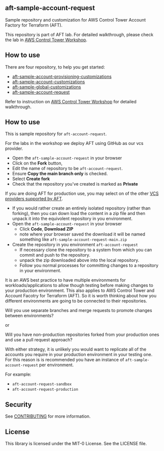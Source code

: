 ## aft-sample-account-request

Sample repository and customization for AWS Control Tower Account Factory for Terraform (AFT).

This repository is part of AFT lab. For detailed walkthrough, please check the lab in [AWS Control Tower Workshop](https://catalog.workshops.aws/control-tower/en-US/customization/aft).

## How to use 

There are four repository, to help you get started:
- [aft-sample-account-provisioning-customizations](https://github.com/aws-samples/aft-sample-account-provisioning-customizations)
- [aft-sample-account-customizations](https://github.com/aws-samples/aft-sample-account-provisioning-customizations)
- [aft-sample-global-customizations](https://github.com/aws-samples/aft-sample-global-customizations)
- [aft-sample-account-request](https://github.com/aws-samples/aft-sample-account-request)

Refer to instruction on [AWS Control Tower Workshop](https://catalog.workshops.aws/control-tower/en-US/customization/aft/) for detailed walkthrough.

## How to use

This is sample repository for `aft-account-request`. 

For the labs in the workshop we deploy AFT using GitHub as our vcs provider.
- Open the `aft-sample-account-request` in your browser 
 - Click on the **Fork** button,
 - Edit the name of repository to be `aft-account-request`.
 - Ensure **Copy the main branch only** is checked.
 - Select **Create fork**
 - Check that the repository you've created is marked as **Private**

If you are doing AFT for production use, you may select on of the other [VCS providers supported by AFT](https://docs.aws.amazon.com/controltower/latest/userguide/aft-alternative-vcs.html).
- If you would rather create an entirely isolated repository (rather than forking), then you can down load the content in a zip file and then unpack it into the equivolent repository in you environment.
 - Open the `aft-sample-account-request` in your browser
   - Click **Code**, **Download ZIP**
   - note where your browser saved the download it will be named something like `aft-sample-account-request-main.zip`
 - Create the repository in you environment `aft-account-request`
   - If necessary clone the repository to a system from which you can commit and push to the repository.
   - unpack the zip downloaded above into the local repository.
   - Follow you normal processes for committing changes to a repository in your environment.

It is an AWS best practice to have multiple environments for workloads/applications to allow though testing before making changes to your production environment. This also applies to AWS Control Tower and Account Facotry for Terraform (AFT). So it is worth thinking about how you different environments are going to be connected to their repositories.

Will you use separate branches and merge requests to promote changes between environments?

or 

Will you have non-production repositories forked from your production ones and use a pull request approach?

With either strategy, it is unlikely you would want to replicate all of the accounts you require in your production environment in your testing one. For this reason is is recommended you have an instance of `aft-sample-account-request` per environment.

For example:
- `aft-account-request-sandbox`
- `aft-account-request-production`


## Security

See [CONTRIBUTING](CONTRIBUTING.md#security-issue-notifications) for more information.

## License

This library is licensed under the MIT-0 License. See the LICENSE file.

